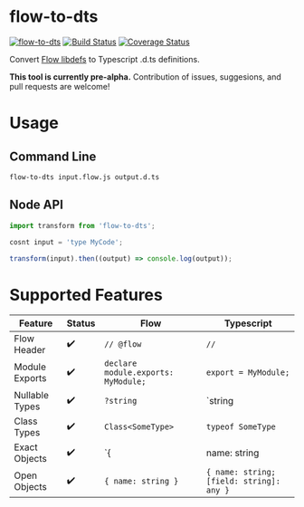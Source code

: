 # flow-to-dts
[![flow-to-dts](https://img.shields.io/npm/v/flow-to-dts.svg)](https://www.npmjs.com/package/flow-to-dts) [![Build Status](https://travis-ci.org/burnnat/flow-to-dts.svg?branch=master)](https://travis-ci.org/burnnat/flow-to-dts) [![Coverage Status](https://coveralls.io/repos/github/burnnat/flow-to-dts/badge.svg?branch=master)](https://coveralls.io/github/burnnat/flow-to-dts?branch=master)

Convert [Flow libdefs](https://flow.org/en/docs/libdefs/) to Typescript .d.ts definitions.

**This tool is currently pre-alpha.** Contribution of issues, suggesions, and pull requests are welcome!

# Usage
## Command Line
```
flow-to-dts input.flow.js output.d.ts
```

## Node API
```js
import transform from 'flow-to-dts';

cosnt input = 'type MyCode';

transform(input).then((output) => console.log(output));
```

# Supported Features
| Feature        | Status             | Flow                                | Typescript                               |
|----------------|--------------------|-------------------------------------|------------------------------------------|
| Flow Header    | :heavy_check_mark: | `// @flow`                          | `// `                                    |
| Module Exports | :heavy_check_mark: | `declare module.exports: MyModule;` | `export = MyModule;`                     |
| Nullable Types | :heavy_check_mark: | `?string`                           | `string | null | undefined`              |
| Class Types    | :heavy_check_mark: | `Class<SomeType>`                   | `typeof SomeType`                        |
| Exact Objects  | :heavy_check_mark: | `{| name: string |}`                | `{ name: string }`                       |
| Open Objects   | :heavy_check_mark: | `{ name: string }`                  | `{ name: string; [field: string]: any }` |
